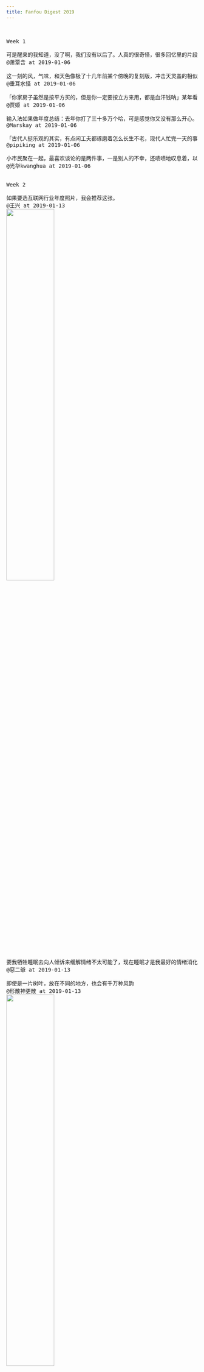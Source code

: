```yaml
---
title: Fanfou Digest 2019
---
```



<pre>


Week 1

可是醒来的我知道，没了啊，我们没有以后了。人真的很奇怪，很多回忆里的片段和人总是悄悄进入梦里，可是睁开眼后比任何人都清醒，结局早就发生了。一转眼也好几年了，世界都变了，回忆却还安安生生的静默着，等你午夜梦回里来重温。
@萧覃含 at 2019-01-06

这一刻的风，气味，和天色像极了十几年前某个傍晚的复刻版，冲击天灵盖的相似度，好似转过街角就能撞进那个时空。
@垂耳水怪 at 2019-01-06

「你家房子虽然是按平方买的，但是你一定要按立方来用，都是血汗钱呐」某年看小组帖子看到的写的真好。
@贾姬 at 2019-01-06

输入法如果做年度总结：去年你打了三十多万个哈，可是感觉你又没有那么开心。
@Marskay at 2019-01-06

「古代人挺乐观的其实，有点闲工夫都琢磨着怎么长生不老，现代人忙完一天的事静下心来瘫在床上心里只有四个字：不想活了」
@pipiking at 2019-01-06

小市民聚在一起，最喜欢谈论的是两件事，一是别人的不幸，还啧啧地叹息着，以表示自己的善良，另一是别人的走运，还指指戳戳地评论着，以表示自己的正直。他们之热衷于“同情”他人的痛苦，与他们之热衷于嫉妒他人的幸福，其实是同一份德性的两种表现。
@光华kwanghua at 2019-01-06


Week 2

如果要选互联网行业年度照片，我会推荐这张。
@王兴 at 2019-01-13
<img src="../imgs/fanfou/2019-01-13_01.jpg" width="50%"> 

要我牺牲睡眠去向人倾诉来缓解情绪不太可能了，现在睡眠才是我最好的情绪消化系统。
@惡二爺 at 2019-01-13

即使是一片树叶，放在不同的地方，也会有千万种风韵
@形散神更散 at 2019-01-13
<img src="../imgs/fanfou/2019-01-13_02.jpg" width="50%"> 

刚看到有人说到朋友得抑郁症自杀了。真是难过。希望大家都好，像草，像水牛，像狼，像虎豹，像什么都好，在自己所属的地方，自在顽强地活着。
@huniubaby at 2019-01-13

小时候对苦难充满向往，以为它们会让我与众不同。现在我发现，苦难不能让我与众不同，却会把我变得更为雷同，变得和世界上所有的不幸一样，都长着一样的脸。
@沈倾欢 at 2019-01-13

圆月冻得又薄又亮，像落了一层白霜的桂花糖，满天星子碎银似地眨着光，我们穿行在雾气渐浓的密林里，偶尔一抬头，就能看见星月随行，空气里混合松枝，水杉和野草的清香，此情此景悦乐如此，正好应节。
@弥川 at 2019-01-13

@无聊图4号机 at 2019-01-13
<img src="../imgs/fanfou/2019-01-13_03.jpg" width="50%"> 


Week 3

无论怎么被爱，人心里最容易惦记的还是没有被爱的回忆啊。
@Styx. at 2019-01-20

跟一家餐厅的老板娘聊。她们原来卖 8 折卡，储值一定金额即享 8 折，很难卖。因为即期大额支出，远期小额获益，用户很难接受。现在她们改变话术，充值本次消费额 4 倍金额，本次餐免费。其实质也是 8 折卡，但好卖太多。因为即期大幅受益，远期就不重要了。人就是不喜欢延期满足。
@钢板樱桃 at 2019-01-20

今天听到的：「固执不是一个人格或者性格问题，本质上是一个智力问题，是智商上的缺陷。」
@罗斯 at 2019-01-20

劳动者越是能得到合理回报，劳动积极性就越高，经济才能越快发展，反之亦然。在前者条件下，劳动光荣是成立的，在后者条件下，则是对最广大劳动人民的漠然和鄙视。
@OwlofMinerva at 2019-01-20

「走出舒适圈」是因为舒适圈不牢靠。真有铁打的舒适圈，我要往外迈腿我是茄子。
@东东枪 at 2019-01-20

人和人之间的交流永永远远充满着误解。我表达的是百分之七十，你能听出的是百分之四十，然后双方一直揪着那百分之三十不放，争论到最后已经和我的原意无关，慢慢又演变成了态度不对。一次毫无意义的交流就这么开始并且结束。这种交流每天都在我们的生活里上演。
@一只白 at 2019-01-20

生命要有绝对参照物，不能是钱。有些普通人的独特魅力就在于，房价涨涨跌跌，行业起起落落，但有些人心里有个理想和价值观大旗不倒，他们就可以淡定从容，安心做自己的事。风起雨落，我们都被时代和光环卷着走，但有人就是定海神针，拥有自己真正想做的事情，才是落地生根的第一步。
@Marskay at 2019-01-20


Week 4

往日火红的新年现在褪了颜色，它变得暗淡了、普通了、平常了，年味淡的如饮水，只解渴，没什么味。
@霆\_库里 at 2019-01-27

有些人表面上谈过很多次恋爱，但其实没有一次被好好爱过
@上海地我话事 at 2019-01-27

「新年启动，寻求答案的早晨来了。像水汽袅袅升腾，眼睛醒了。眺望着高高升起在空中的梦，好似气球一样。」
@鹤景 at 2019-01-27

戴眼镜的人，用镜片把自己挡了起来，和热带鱼时间也隔着一层玻璃。鱼缸偶尔是圆的，平时都是方的。在这个规规矩矩的世界，道德是一件透明的事情。
@夏废 at 2019-01-27

圆月冻得又薄又亮，像落了一层白霜的桂花糖，满天星子碎银似地眨着光，我们穿行在雾气渐浓的密林里，偶尔一抬头，就能看见星月随行，空气里混合松枝，水杉和野草的清香，此情此景悦乐如此，正好应节。
@弥川 at 2019-01-27

这可能就是有暖气的北方吧
@虾爬子君 at 2019-01-27
[image:5022970A-77B9-4FB4-A195-FDA09598FA23-1251-000191AA1EA6214F/931A658F-9DEA-485B-861E-6BA6EF654EF7.png]

以后谁再问我，你不是经常去健身吗怎么还这么胖？
我就回她，你不是经常去上班吗怎么还这么穷。
@中东石油大亨 at 2019-01-27

熟人不敢下手，生人不敢开口。没有了一见钟情的资本。少了日久生情的条件。人群中是个段子手，人群后是个单身狗。
@查理·布朗 at 2019-01-27

喜欢的人会在不知不觉中影响你在聊天中使用的表情，不单说表情包，哪怕只是微信里默认的那些表情。
@Marskay. at 2019-01-27

「等你再长大一点，等你再经过一段人生，你就会发现，一个艺术家的价值与一个餐馆老板的价值并没有多大的分别。艺术家在卖画的时候，他也只是个商人而已。人的清高与否，不在于他的职业，而在于他的思想和情操。」
@慕清欢 at 2019-01-27

跟西班牙人学来的：家里有两个孩子分零食点心的时候，大人最好不要干预，也不要强行规定谁必须要让着谁。让小朋友自己分，只有一个要求：一个人负责分好/切好，另外一个人先选。时间长了，负责切/分东西的孩子会练就一身精准无比的手法儿
@醋溜小肉段儿 at 2019-01-27

「现代社交礼仪、乐器及乐理、轻武器射击、机动车驾驶、中英文写作、数学及编程」——看见有人这么解释“六艺”。礼乐射御书数。很有点意思。
@东东枪 at 2019-01-27

我把夜熬成粥
喂食眼睛里的两条血龙
我把大风织成线
豢养游荡在执念里的野鬼
我把篝火扑灭
祭奠扑火的痴情蛾魂
我把楼兰救起
向人性的的贪婪宣战
我把你放在心上
压抑着向全世界炫耀的幼稚
@诗馆念酒辞 at 2019-01-27

优越感和自信心若建立在他人评价上必然不稳定，且易受人操控。成年人应活出别人的评价，若有能力还应尽量做一个选择者而不是被选择者。评价和选择是两回事，别被话语愚弄了，叫好不叫座和叫座不叫好的都不罕见。
@gravity0 at 2019-01-27


Week 5

清晨烙饼煮茶 傍晚喝酒看花
@小宇妹妹 at 2019-02-03
<img src="../imgs/fanfou/2019-02-03_01.jpg" width="50%"> 


看到很多自媒体“大V”一窝蜂地批斗咪蒙。这是得到上面的指示了？还是只是因为同行是冤家？千万别告诉我他们是因为自媒体的良心才批斗咪蒙的。无论是因为什么原因，唇亡齿寒这么简单的道理搞不清楚吗？
@饭友经典语录 at 2019-02-03

你觉得自己除却巫山不是云，不过是被过往的幻想和伤痛蒙蔽了眼睛，让你失去了知与觉的能力。
@琦殿 at 2019-02-03

今早来婆婆家问买了春联没有，婆婆说街道发都懒得去领。我二话不说吃完早饭穿衣服下楼先逛超市补买食材，然后超市门口买春联福字，回来以后张罗老公贴上。活了三十年的最大经验是，不要试图改变别人的习惯，独善其身，有什么想法靠自己的本事去落实，等自己能发光了自然会照耀别人。
@某小朵 at 2019-02-03

「如果有一天你结婚了，希望对方是一个让你心动的人，而不是权衡利弊之后觉得不错的人。」
@篱笆上的星星 at 2019-02-03

「不要去羡慕那些每天在你朋友圈里晒货晒幸福唧歪个没完的人，作为话题的消费品，他们是无足轻重的。真正了不起的人都在你所不知道的线下隐蔽的成长着。」
@野田酱 at 2019-02-03

哈哈哈：过年了，上海写字楼里的 Linda、Vivian、Angel、George、Michael、David 陆陆续续回到老家，名字变成了桂芳、翠花、秀兰、大强、红军、狗蛋；而北京各大部委格子间里的小李、小张、小王、小赵、小于挤上火车，陆陆续续回到家乡，名字都变成了李处、张处、王处、赵处。
@徒有实名 at 2019-02-03

别总指责老年人不思改变不学习新鲜事物了，别说老年人了，我才三十几岁，超市新开的自助结账通道我都懒的去研究，宁愿在人工通道排队。
@小怪兽为什么这么忧伤 at 2019-02-03

即使目前经济效益最好的京沪高铁，资产利润率也不到5%，与银行的基准利率相差无几。除了京沪、京广通道上的高铁运输能力得到较高利用外，其他高铁项目的运能大量闲置，存在严重亏损。例如，连接兰州与乌鲁木齐的兰新高铁，每天只开行四对高铁列车，其运输收入甚至不足以支付电费。
@抱阳 at 2019-02-03


Week 6

突然很怀念小时候的春节，有震耳欲聋的鞭炮声，有无数可以假设的未来。现如今，每一次过年都像无奈的对望，无论是我们还是父母、亲友，大家都抓不住什么。有时候想，人生如梦，只是我们的梦交织在一起了，或许另一个世界，有另外的你我。
@viviyo at 2019-02-10

绝大部分人都是普通人。结婚后童话般的幸福和普通人没关系，不结婚也跟哲人的高贵孤独沾不上边。结婚就是找一个平庸的伴侣过平庸的日子，不结婚就是一个人平庸的孤独着。倒是有很多人脑子不太清醒，以为平庸的自己可以靠不结婚变得不平庸，或者平庸的自己可以靠等一个不平庸的人来跟自己结婚。
@葡萄好甜 at 2019-02-10

如果我们和媒体一样，随时都在讨论票房、市值、工资、房价，那么价值观就会永远扭曲下去。自己活得糊涂不说，还把后代也带歪了。我们似乎更希望做个机器，关心各种外界的数据，而唯独不关心内心的安宁和富足。
@乐鼠老人 at 2019-02-10

人是会变的，但是不会改。
@不破萬作 at 2019-02-10

我在很多城市不同国家陆续生活着，还没有工作却已经搬过很多次家住过各种各样的房子，有冬天里阴暗潮湿只有一张铁床和漏风玻璃窗的小黑屋，也有宽大明亮整洁温馨的房间。每个地方都承载了不同时期的我，十几年的不断颠簸，这大概也是我容易累的原因，在有些方面我已经没有野心了。
@渊辞 at 2019-02-10

正确的自有道理。错误的令人着迷。
@东东枪 at 2019-02-10


Week 7

「人活在世界上，快乐和痛苦本就分不清，所以我只求它货真价实。-王小波」
@无聊图4号机 at 2019-02-17
<img src="../imgs/fanfou/2019-02-17_01.jpg" width="50%"> 

返工第一天，见到喜气洋洋的同事们，回到亲切熟悉的工位，心里只有一个感受 — 还是放假好。
@东东枪 at 2019-02-17

常用发脾气来保护自己的人，终将听不到自己以外的声音，被放逐到回声的世界。
@gravity0 at 2019-02-17

年轻的时候什么都想要，分不清什么是芝麻什么是西瓜，觉得未来可期，打赌自己一定会是那个幸运的人，天真盲目自以为是。而过了几年后发现，那些少年时以为的喜欢其实也只是喜欢而已，而爱根本不是想象中那么容易和美好。开始能分得清喜欢和爱的差别，喜欢很热烈，而爱因为平凡反而太难。
@渊辞 at 2019-02-17

不需要问爱情是什么，也不必探究爱情的意义，当你觉得那是爱情，那就是了，也许美好甜蜜快乐充满希望，也许卑微怯懦痛苦伤心，都不妨碍爱情的发生和进行，人生一场，重在参与，好好爱吧。
@7姑娘 at 2019-02-17

听闻了亲戚们的许多事，纠葛重重，过于跌宕，有些人的人生几乎是急转直下。但见不到真人，总不太想描摹。想象和转述都觉得空泛。
@梁京 at 2019-02-17

给任务排序并取舍，是高效的秘诀，也是被低估的一项能力。
@饭而不否 at 2019-02-17

明朝的皇帝姓朱，为了避讳，明朝的猪不叫猪，叫肥肥。清朝才又改回来。#冷知识#
@怡红快绿 at 2019-02-17


Week 8

不要跟心理年龄老的人谈恋爱，老人心里都是账本，他们衡量大部分事情的标尺都是“值不值得”。怪没意思的。
@米小柒eva at 2019-02-24

“今晚月色真美”=“我喜欢你”，答应就回答“风也温柔”，拒绝就回答“适合刺猹”。
@Menagerie at 2019-02-24

那些欲擒故纵的把戏谁不知道呢，只是忍不住，你发消息过来忍不住缓一缓再回复，你评论我也忍不住不应答。那些让你忽上忽下的刺激我统统无法给予。所有平静的醇厚的状态都是被低估了的爱。
@干杯呗 at 2019-02-24

「所有年轻人最终会迎来属于他们的告别时刻。他们会留下黑暗中的影子。而太阳会升起来，他们会继续醉酒、会继续做梦、会继续奔向永恒的遗忘。 而更年轻的人会继续长大，会在时间的废墟里认出诅咒般的祝福。」
@NeverTilt at 2019-02-24

</pre>








